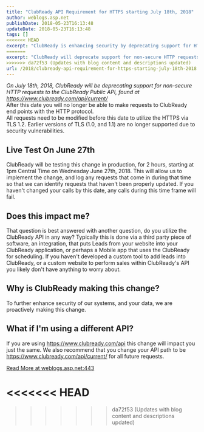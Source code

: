 ```yaml
---
title: "ClubReady API Requirement for HTTPS starting July 18th, 2018"
author: weblogs.asp.net
publishDate: 2018-05-23T16:13:48
updateDate: 2018-05-23T16:13:48
tags: []
<<<<<<< HEAD
excerpt: "ClubReady is enhancing security by deprecating support for HTTP requests to its Public API from July 18th, 2018. Users must switch to HTTPS via TLS 1.2."
=======
excerpt: "ClubReady will deprecate support for non-secure HTTP requests to their API. Make sure to modify requests to HTTPS via TLS 1.2 before July 18th, 2018."
>>>>>>> da72f53 (Updates with blog content and descriptions updated)
url: /2018/clubready-api-requirement-for-https-starting-july-18th-2018  # Use the generated URL with year
---
```

<div><i>On July 18th, 2018, ClubReady will be deprecating support for non-secure HTTP requests to the ClubReady Public API, found at </i><a rel="nofollow" href="https://www.clubready.com/api/current/"><i>https://www.clubready.com/api/current/</i></a><i>&nbsp;</i></div> <div></div> <div>After this date you will no longer be able to make requests to ClubReady end points with the HTTP protocol.</div> <div></div> <div>All requests need to be modified before this date to utilize the HTTPS via TLS 1.2. Earlier versions of TLS (1.0, and 1.1) are no longer supported due to security vulnerabilities.</div> <h2><b>Live Test On June 27th</b></h2> <p>ClubReady will be testing this change in production, for 2 hours, starting at 1pm Central Time on Wednesday June 27th, 2018. This will allow us to implement the change, and log any requests that come in during that time so that we can identify requests that haven't been properly updated. If you haven't changed your calls by this date, any calls during this time frame will fail.</p> <h2><b>Does this impact me?</b></h2> <p>That question is best answered with another question, do you utilize the ClubReady API in any way? Typically this is done via a third party piece of software, an integration, that puts Leads from your website into your ClubReady application, or perhaps a Mobile app that uses the ClubReady for scheduling. If you haven't developed a custom tool to add leads into ClubReady, or a custom website to perform sales within ClubReady's API you likely don't have anything to worry about.</p> <h2><b>Why is ClubReady making this change?</b></h2> <p>To further enhance security of our systems, and your data, we are proactively making this change.&nbsp;</p> <h2><b>What if I'm using a different API?</b></h2> <p>If you are using <a rel="nofollow" href="https://www.clubready.com/api">https://www.clubready.com/api</a> this change will impact you just the same. We also recommend that you change your API path to be <a rel="nofollow" href="https://www.clubready.com/api/current/">https://www.clubready.com/api/current/</a> for all future requests.</p> <p></p> <a href="https://weblogs.asp.net:443/christoc/clubready-api-requirement-for-https-starting-july-18th-2018">Read More at weblogs.asp.net:443</a>

<<<<<<< HEAD
=======

>>>>>>> da72f53 (Updates with blog content and descriptions updated)
